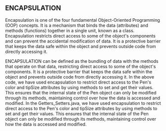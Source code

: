 ## ENCAPSULATION
Encapsulation is one of the four fundamental Object-Oriented Programming (OOP) concepts.
It is a mechanism that binds the data (attributes) and methods (functions) together in a single unit, known as a class. 
Encapsulation restricts direct access to some of the object's components and can prevent the accidental modification of data.
It is a protective barrier that keeps the data safe within the object and prevents outside code from directly accessing it. 

ENCAPSULATION can be defined as the bundling of data with the methods that operate on that data, restricting direct access to some of the object's components. 
It is a protective barrier that keeps the data safe within the object and prevents outside code from directly accessing it.
In the above code, we have used encapsulation to restrict direct access to the Pen's color and tipSize attributes by using methods to set and get their values. 
This ensures that the internal state of the Pen object can only be modified through its methods, maintaining control over how the data is accessed and modified.
In the Getters_Setters.java, we have used encapsulation to restrict direct access to the Pen's color and tipSize attributes by using methods to set and get their values. 
This ensures that the internal state of the Pen object can only be modified through its methods, maintaining control over how the data is accessed and modified.
